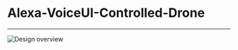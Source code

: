# Alexa-VoiceUI-Controlled-Drone


<!-- ## Project overview: -->


---


<picture>
  <source media="(prefers-color-scheme: dark)" srcset="https://github.com/prithvi2k2/Alexa-VoiceUI-Controlled-Drone/blob/main/misc/l.png">
  <source media="(prefers-color-scheme: light)" srcset="https://github.com/prithvi2k2/Alexa-VoiceUI-Controlled-Drone/blob/main/misc/d.png">
  <img alt="Design overview" src="https://github.com/prithvi2k2/Alexa-VoiceUI-Controlled-Drone/blob/main/misc/l.png">
</picture>
